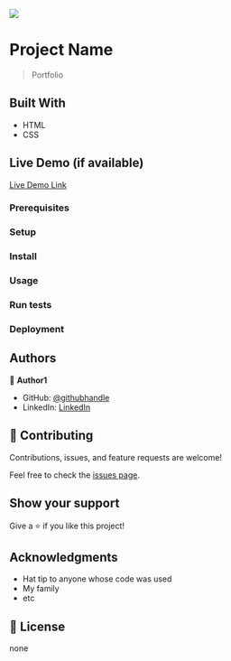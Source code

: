 ![](https://img.shields.io/badge/Microverse-blueviolet)

# Project Name

> Portfolio

## Built With

- HTML
- CSS

## Live Demo (if available)

[Live Demo Link](https://yohannesdagnachew.github.io/Portfolio/)

### Prerequisites

### Setup

### Install

### Usage

### Run tests

### Deployment

## Authors

👤 **Author1**

- GitHub: [@githubhandle](https://github.com/yohannesdagnachew)
- LinkedIn: [LinkedIn](https://www.linkedin.com/in/yohannes-dagnachew-5b163a236)

## 🤝 Contributing

Contributions, issues, and feature requests are welcome!

Feel free to check the [issues page](https://github.com/yohannesdagnachew/yohannesdagnachew.github.io/issues).

## Show your support

Give a ⭐️ if you like this project!

## Acknowledgments

- Hat tip to anyone whose code was used
- My family
- etc

## 📝 License

none
